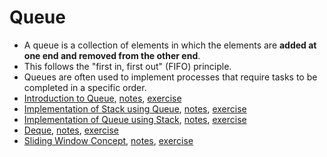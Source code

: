 # Queue
- A queue is a collection of elements in which the elements are **added at one end and removed from the other end**. 
- This follows the "first in, first out" (FIFO) principle. 
- Queues are often used to implement processes that require tasks to be completed in a specific order.
- [Introduction to Queue](lectures/1.IntroductionToQueue.pdf), [notes](lectures/notes/1.IntroductionToQueue.pdf), [exercise](exercises/queueImplementation.java)
- [Implementation of Stack using Queue](lectures/2.ImplementationOfStackUsingQueue.pdf), [notes](lectures/notes/2.ImplementationOfStackUsingQueue.pdf), [exercise](exercises/stackusingQueue.java)
- [Implementation of Queue using Stack](lectures/3.ImplementationOfQueueUsingStack.pdf), [notes](lectures/notes/3.ImplementationOfQueueUsingStack.pdf), [exercise](exercises/queueusingStack.java)
- [Deque](lectures/4.Deque.pdf), [notes](lectures/notes/4.Deque.pdf), [exercise](exercises/dequeImp.java)
- [Sliding Window Concept](lectures/5.SlidingWindowConcept.pdf), [notes](lectures/notes/5.SlidingWindowConcept.pdf), [exercise](exercises/slidingWindow.java)